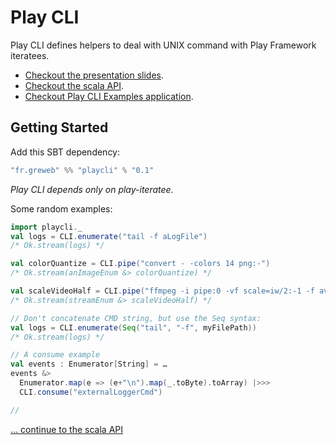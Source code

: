Play CLI
========

Play CLI defines helpers to deal with UNIX command with Play Framework iteratees.

* [Checkout the presentation slides](http://gre.github.io/playCLI-examples).
* [Checkout the scala API](http://gre.github.io/playCLI-examples/api).
* [Checkout Play CLI Examples application](http://github.com/gre/playCLI-examples).

Getting Started
---------------

Add this SBT dependency:

```scala
"fr.greweb" %% "playcli" % "0.1"
```
*Play CLI depends only on play-iteratee.*

Some random examples:

```scala
import playcli._
val logs = CLI.enumerate("tail -f aLogFile")
/* Ok.stream(logs) */

val colorQuantize = CLI.pipe("convert - -colors 14 png:-")
/* Ok.stream(anImageEnum &> colorQuantize) */

val scaleVideoHalf = CLI.pipe("ffmpeg -i pipe:0 -vf scale=iw/2:-1 -f avi pipe:1")
/* Ok.stream(streamEnum &> scaleVideoHalf) */

// Don't concatenate CMD string, but use the Seq syntax:
val logs = CLI.enumerate(Seq("tail", "-f", myFilePath))
/* Ok.stream(logs) */

// A consume example
val events : Enumerator[String] = …
events &> 
  Enumerator.map(e => (e+"\n").map(_.toByte).toArray) |>>> 
  CLI.consume("externalLoggerCmd")

// 

```

[… continue to the scala API](http://gre.github.io/playCLI-examples/api/#playcli.CLI$)
